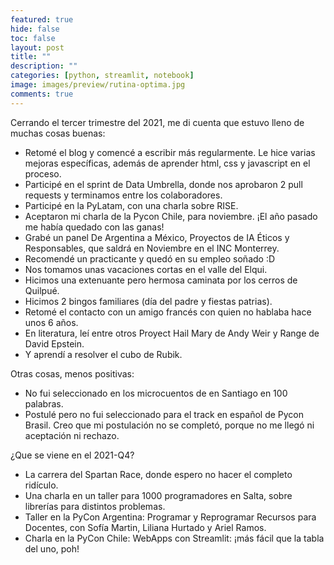 ```yaml
---
featured: true
hide: false
toc: false
layout: post
title: ""
description: ""
categories: [python, streamlit, notebook]
image: images/preview/rutina-optima.jpg
comments: true
---
```


Cerrando el tercer trimestre del 2021, me di cuenta que estuvo lleno de muchas cosas buenas:
* Retomé el blog y comencé a escribir más regularmente. Le hice varias mejoras específicas, además de aprender html, css y javascript en el proceso.
* Participé en el sprint de Data Umbrella, donde nos aprobaron 2 pull requests y terminamos entre los colaboradores. 
* Participé en la PyLatam, con una charla sobre RISE.
* Aceptaron mi charla de la Pycon Chile, para noviembre. ¡El año pasado me había quedado con las ganas!
* Grabé un panel De Argentina a México, Proyectos de IA Éticos y Responsables, que saldrá en Noviembre en el INC Monterrey.
* Recomendé un practicante y quedó en su empleo soñado :D
* Nos tomamos unas vacaciones cortas en el valle del Elqui.
* Hicimos una extenuante pero hermosa caminata por los cerros de Quilpué.
* Hicimos 2 bingos familiares (día del padre y fiestas patrias).
* Retomé el contacto con un amigo francés con quien no hablaba hace unos 6 años.
* En literatura, leí entre otros Proyect Hail Mary de Andy Weir y Range de David Epstein.
* Y aprendí a resolver el cubo de Rubik.

Otras cosas, menos positivas:
* No fui seleccionado en los microcuentos de en Santiago en 100 palabras.
* Postulé pero no fui seleccionado para el track en español de Pycon Brasil. Creo que mi postulación no se completó, porque no me llegó ni aceptación ni rechazo.

¿Que se viene en el 2021-Q4?

* La carrera del Spartan Race, donde espero no hacer el completo ridículo.
* Una charla en un taller para 1000 programadores en Salta, sobre librerías para distintos problemas.
* Taller en la PyCon Argentina: Programar y Reprogramar Recursos para Docentes, con Sofía Martin, Liliana Hurtado y Ariel Ramos.
* Charla en la PyCon Chile: WebApps con Streamlit: ¡más fácil que la tabla del uno, poh!